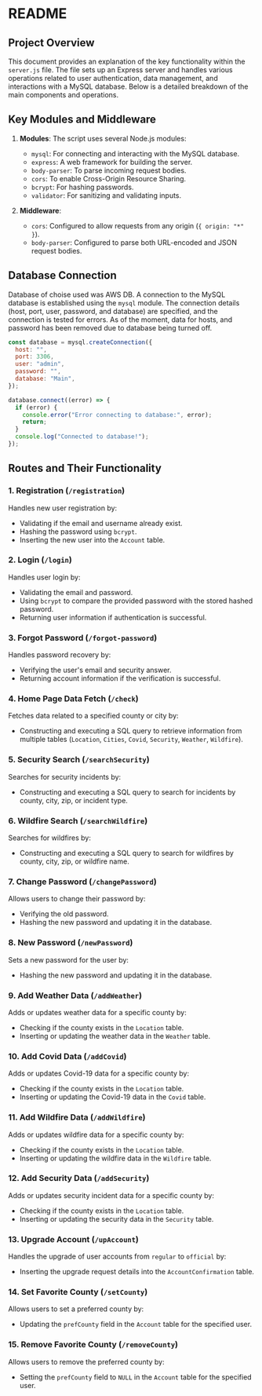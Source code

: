 # README

## Project Overview

This document provides an explanation of the key functionality within the `server.js` file. The file sets up an Express server and handles various operations related to user authentication, data management, and interactions with a MySQL database. Below is a detailed breakdown of the main components and operations.

## Key Modules and Middleware

1. **Modules**: The script uses several Node.js modules:

   - `mysql`: For connecting and interacting with the MySQL database.
   - `express`: A web framework for building the server.
   - `body-parser`: To parse incoming request bodies.
   - `cors`: To enable Cross-Origin Resource Sharing.
   - `bcrypt`: For hashing passwords.
   - `validator`: For sanitizing and validating inputs.

2. **Middleware**:
   - `cors`: Configured to allow requests from any origin (`{ origin: "*" }`).
   - `body-parser`: Configured to parse both URL-encoded and JSON request bodies.

## Database Connection

Database of choise used was AWS DB. A connection to the MySQL database is established using the `mysql` module. The connection details (host, port, user, password, and database) are specified, and the connection is tested for errors. As of the moment, data for hosts, and password has been removed due to database being turned off.

```javascript
const database = mysql.createConnection({
  host: "",
  port: 3306,
  user: "admin",
  password: "",
  database: "Main",
});

database.connect((error) => {
  if (error) {
    console.error("Error connecting to database:", error);
    return;
  }
  console.log("Connected to database!");
});
```

## Routes and Their Functionality

### 1. Registration (`/registration`)

Handles new user registration by:

- Validating if the email and username already exist.
- Hashing the password using `bcrypt`.
- Inserting the new user into the `Account` table.

### 2. Login (`/login`)

Handles user login by:

- Validating the email and password.
- Using `bcrypt` to compare the provided password with the stored hashed password.
- Returning user information if authentication is successful.

### 3. Forgot Password (`/forgot-password`)

Handles password recovery by:

- Verifying the user's email and security answer.
- Returning account information if the verification is successful.

### 4. Home Page Data Fetch (`/check`)

Fetches data related to a specified county or city by:

- Constructing and executing a SQL query to retrieve information from multiple tables (`Location`, `Cities`, `Covid`, `Security`, `Weather`, `Wildfire`).

### 5. Security Search (`/searchSecurity`)

Searches for security incidents by:

- Constructing and executing a SQL query to search for incidents by county, city, zip, or incident type.

### 6. Wildfire Search (`/searchWildfire`)

Searches for wildfires by:

- Constructing and executing a SQL query to search for wildfires by county, city, zip, or wildfire name.

### 7. Change Password (`/changePassword`)

Allows users to change their password by:

- Verifying the old password.
- Hashing the new password and updating it in the database.

### 8. New Password (`/newPassword`)

Sets a new password for the user by:

- Hashing the new password and updating it in the database.

### 9. Add Weather Data (`/addWeather`)

Adds or updates weather data for a specific county by:

- Checking if the county exists in the `Location` table.
- Inserting or updating the weather data in the `Weather` table.

### 10. Add Covid Data (`/addCovid`)

Adds or updates Covid-19 data for a specific county by:

- Checking if the county exists in the `Location` table.
- Inserting or updating the Covid-19 data in the `Covid` table.

### 11. Add Wildfire Data (`/addWildfire`)

Adds or updates wildfire data for a specific county by:

- Checking if the county exists in the `Location` table.
- Inserting or updating the wildfire data in the `Wildfire` table.

### 12. Add Security Data (`/addSecurity`)

Adds or updates security incident data for a specific county by:

- Checking if the county exists in the `Location` table.
- Inserting or updating the security data in the `Security` table.

### 13. Upgrade Account (`/upAccount`)

Handles the upgrade of user accounts from `regular` to `official` by:

- Inserting the upgrade request details into the `AccountConfirmation` table.

### 14. Set Favorite County (`/setCounty`)

Allows users to set a preferred county by:

- Updating the `prefCounty` field in the `Account` table for the specified user.

### 15. Remove Favorite County (`/removeCounty`)

Allows users to remove the preferred county by:

- Setting the `prefCounty` field to `NULL` in the `Account` table for the specified user.
